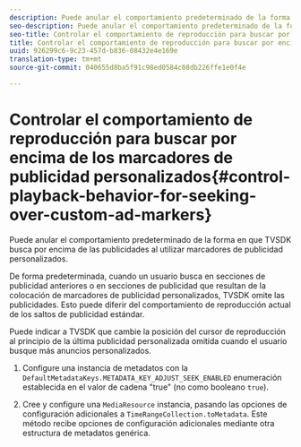 ```yaml
---
description: Puede anular el comportamiento predeterminado de la forma en que TVSDK busca por encima de las publicidades al utilizar marcadores de publicidad personalizados.
seo-description: Puede anular el comportamiento predeterminado de la forma en que TVSDK busca por encima de las publicidades al utilizar marcadores de publicidad personalizados.
seo-title: Controlar el comportamiento de reproducción para buscar por encima de los marcadores de publicidad personalizados
title: Controlar el comportamiento de reproducción para buscar por encima de los marcadores de publicidad personalizados
uuid: 926299c6-9c23-457d-b836-08432e4e169e
translation-type: tm+mt
source-git-commit: 040655d8ba5f91c98ed0584c08db226ffe1e0f4e

---
```



# Controlar el comportamiento de reproducción para buscar por encima de los marcadores de publicidad personalizados{#control-playback-behavior-for-seeking-over-custom-ad-markers}

Puede anular el comportamiento predeterminado de la forma en que TVSDK busca por encima de las publicidades al utilizar marcadores de publicidad personalizados.

De forma predeterminada, cuando un usuario busca en secciones de publicidad anteriores o en secciones de publicidad que resultan de la colocación de marcadores de publicidad personalizados, TVSDK omite las publicidades. Esto puede diferir del comportamiento de reproducción actual de los saltos de publicidad estándar.

Puede indicar a TVSDK que cambie la posición del cursor de reproducción al principio de la última publicidad personalizada omitida cuando el usuario busque más anuncios personalizados.

1. Configure una instancia de metadatos con la `DefaultMetadataKeys.METADATA_KEY_ADJUST_SEEK_ENABLED` enumeración establecida en el valor de cadena &quot;true&quot; (no como booleano `true`).

1. Cree y configure una `MediaResource` instancia, pasando las opciones de configuración adicionales a `TimeRangeCollection.toMetadata`. Este método recibe opciones de configuración adicionales mediante otra estructura de metadatos genérica.

